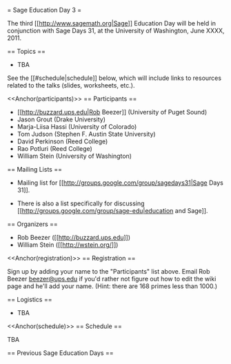 = Sage Education Day 3 =

The third [[http://www.sagemath.org|Sage]] Education Day will be held in conjunction with Sage Days 31, at the University of Washington, June XXXX, 2011.

== Topics ==

 * TBA

See the [[#schedule|schedule]] below, which will include links to resources related to the talks (slides, worksheets, etc.).

<<Anchor(participants)>>
== Participants ==

 * [[http://buzzard.ups.edu|Rob Beezer]] (University of Puget Sound)
 * Jason Grout (Drake University)
 * Marja-Liisa Hassi (University of Colorado)
 * Tom Judson (Stephen F. Austin State University)
 * David Perkinson (Reed College)
 * Rao Potluri (Reed College)
 * William Stein (University of Washington)

== Mailing Lists ==

 * Mailing list for [[http://groups.google.com/group/sagedays31|Sage Days 31]].

 * There is also a list specifically for discussing [[http://groups.google.com/group/sage-edu|education and Sage]].

== Organizers ==

 * Rob Beezer ([[http://buzzard.ups.edu]])
 * William Stein ([[http://wstein.org/]])

<<Anchor(registration)>>
== Registration ==

Sign up by adding your name to the "Participants" list above.  Email Rob Beezer <beezer@ups.edu> if you'd rather not figure out how to edit the wiki page and he'll add your name.  (Hint: there are 168 primes less than 1000.)

== Logistics ==

 * TBA

<<Anchor(schedule)>>
== Schedule ==

TBA

== Previous Sage Education Days ==

